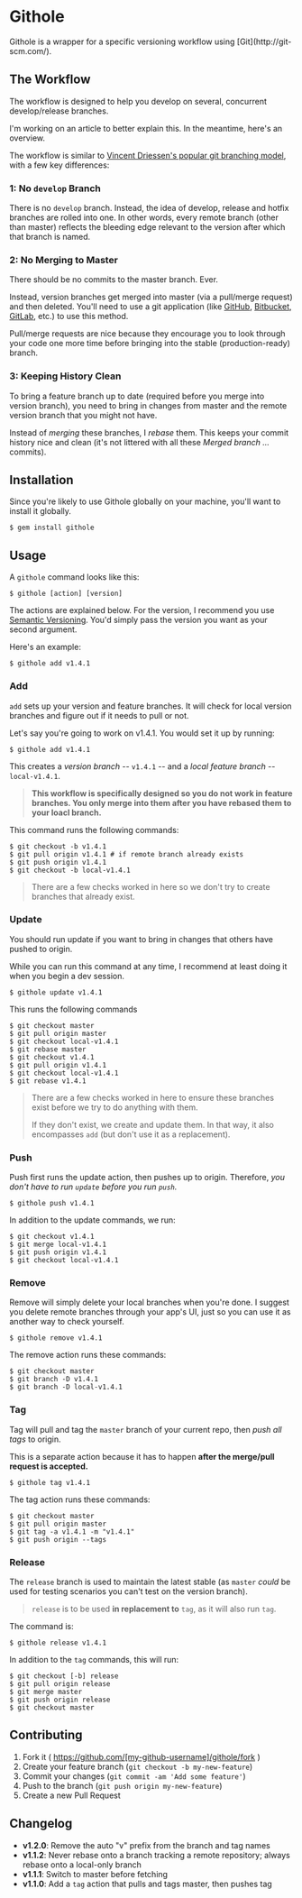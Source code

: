 Githole
================

Githole is a wrapper for a specific versioning workflow using [Git](http://git-
scm.com/).

The Workflow
----------------

The workflow is designed to help you develop on several, concurrent
develop/release branches.

I'm working on an article to better explain this. In the meantime, here's an
overview.

The workflow is similar to [Vincent Driessen's popular git branching
model](http://nvie.com/posts/a-successful-git-branching-model/), with a few key
differences:

### 1: No `develop` Branch

There is no `develop` branch. Instead, the idea of develop, release and hotfix
branches are rolled into one. In other words, every remote branch (other than
master) reflects the bleeding edge relevant to the version after which that
branch is named.

### 2: No Merging to Master

There should be no commits to the master branch. Ever.

Instead, version branches get merged into master (via a pull/merge request) and
then deleted. You'll need to use a git application (like
[GitHub](https://github.com/), [Bitbucket](https://bitbucket.org/),
[GitLab](https://about.gitlab.com/), etc.) to use this method.

Pull/merge requests are nice because they encourage you to look through your
code one more time before bringing into the stable (production-ready) branch.

### 3: Keeping History Clean

To bring a feature branch up to date (required before you merge into version
branch), you need to bring in changes from master and the remote version branch
that you might not have.

Instead of *merging* these branches, I *rebase* them. This keeps your commit
history nice and clean (it's not littered with all these *Merged branch ...*
commits).

Installation
----------------

Since you're likely to use Githole globally on your machine, you'll want to
install it globally.

```text
$ gem install githole
```

Usage
----------------

A `githole` command looks like this:

```text
$ githole [action] [version]
```

The actions are explained below. For the version, I recommend you use
[Semantic Versioning](http://semver.org/). You'd simply pass the version you
want as your second argument.

Here's an example:

```text
$ githole add v1.4.1
```

### Add

`add` sets up your version and feature branches. It will check for local
version branches and figure out if it needs to pull or not.

Let's say you're going to work on v1.4.1. You would set it up by running:

```text
$ githole add v1.4.1
```

This creates a *version branch* -- `v1.4.1` -- and a *local feature branch* --
`local-v1.4.1`.

> **This workflow is specifically designed so you do not work in feature
> branches. You only merge into them after you have rebased them to your loacl
> branch.**

This command runs the following commands:

```text
$ git checkout -b v1.4.1
$ git pull origin v1.4.1 # if remote branch already exists
$ git push origin v1.4.1
$ git checkout -b local-v1.4.1
```

> There are a few checks worked in here so we don't try to create branches that
> already exist.

### Update

You should run update if you want to bring in changes that others have pushed
to origin.

While you can run this command at any time, I recommend at least doing it when
you begin a dev session.

```text
$ githole update v1.4.1
```

This runs the following commands

```text
$ git checkout master
$ git pull origin master
$ git checkout local-v1.4.1
$ git rebase master
$ git checkout v1.4.1
$ git pull origin v1.4.1
$ git checkout local-v1.4.1
$ git rebase v1.4.1
```

> There are a few checks worked in here to ensure these branches exist before
> we try to do anything with them.
>
> If they don't exist, we create and update them. In that way, it also
> encompasses `add` (but don't use it as a replacement).

### Push

Push first runs the update action, then pushes up to origin. Therefore, *you
don't have to run `update` before you run `push`.*

```text
$ githole push v1.4.1
```

In addition to the update commands, we run:

```text
$ git checkout v1.4.1
$ git merge local-v1.4.1
$ git push origin v1.4.1
$ git checkout local-v1.4.1
```

### Remove

Remove will simply delete your local branches when you're done. I suggest you
delete remote branches through your app's UI, just so you can use it as another
way to check yourself.

```text
$ githole remove v1.4.1
```

The remove action runs these commands:

```text
$ git checkout master
$ git branch -D v1.4.1
$ git branch -D local-v1.4.1
```

### Tag

Tag will pull and tag the `master` branch of your current repo, then *push all
tags* to origin.

This is a separate action because it has to happen **after the merge/pull
request is accepted.**

```text
$ githole tag v1.4.1
```

The tag action runs these commands:

```text
$ git checkout master
$ git pull origin master
$ git tag -a v1.4.1 -m "v1.4.1"
$ git push origin --tags
```

### Release

The `release` branch is used to maintain the latest stable (as `master` *could*
be used for testing scenarios you can't test on the version branch).

> `release` is to be used **in replacement to** `tag`, as it will also run
> `tag`.

The command is:

```text
$ githole release v1.4.1
```

In addition to the `tag` commands, this will run:

```text
$ git checkout [-b] release
$ git pull origin release
$ git merge master
$ git push origin release
$ git checkout master
```

Contributing
----------------

1. Fork it ( https://github.com/[my-github-username]/githole/fork )
2. Create your feature branch (`git checkout -b my-new-feature`)
3. Commit your changes (`git commit -am 'Add some feature'`)
4. Push to the branch (`git push origin my-new-feature`)
5. Create a new Pull Request

Changelog
----------------

* **v1.2.0**: Remove the auto "v" prefix from the branch and tag names
* **v1.1.2**: Never rebase onto a branch tracking a remote repository; always
  rebase onto a local-only branch
* **v1.1.1**: Switch to master before fetching
* **v1.1.0**: Add a `tag` action that pulls and tags master, then pushes tag
